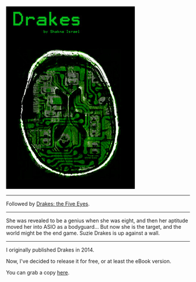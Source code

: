 ![Drakes](/drakes.jpg)

---

Followed by [Drakes: the Five Eyes](/Drakes-The-Five-Eyes).

---

She was revealed to be a genius when she was eight, and then her aptitude moved her into ASIO as a bodyguard... But now she is the target, and the world might be the end game. Suzie Drakes is up against a wall.

---

I originally published Drakes in 2014.

Now, I've decided to release it for free, or at least the eBook version.

You can grab a copy [here](https://shakna.keybase.pub/Drakes.epub).

